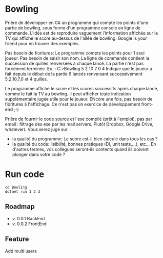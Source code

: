 # Bowling

Prière de développer en C# un programme qui compte les points d'une partie de bowling, sous forme d'un programme console en ligne de commande.
L'idée est de reproduire vaguement l'information affichée sur la TV qui affiche le score au-dessus de l'allée de bowling. Google is your friend pour en trouver des exemples.

Pas besoin de fioritures: Le programme compte les points pour 1 seul joueur. Pas besoin de saisir son nom.
La ligne de commande contient la succession de quilles renversées à chaque lancé. La partie n'est pas forcément terminée.
Ex. : C:\>Bowling 5 2 10 7 0 4
Indique que le joueur a fait depuis le début de la partie 6 lancés renversant successivement 5,2,10,7,0 et 4 quilles.

Le programme affiche le score et les scores successifs après chaque lancé, comme le fait la TV au bowling.
Il peut afficher toute indication supplémentaire jugée utile pour le joueur.
ENcore une fois, pas besoin de fioritures à l'affichage. Ce n'est pas un exercice de développement front-end ;-)

Prière de fournir le code source et l'exe compilé (prêt à l'emploi). pas par email : filtrage des exe par les mail servers. Plutôt Dropbox, Google Drive, whatever).
Vous serez jugé sur 
- la qualité du programme: Le score est-il bien calculé dans tous les cas ?
- la qualité du code: lisibilité, bonnes pratiques (DI, unit tests,...), etc...  En d'autres termes, vos collègues seront-ils contents quand ils doivent plonger dans votre code ?

# Run code

``` DOS  
cd Bowling 
dotnet run 1 2 3
```

## Roadmap 
- v. 0.0.1 BackEnd
- v. 0.0.2 FrontEnd

## Feature 
Add multi users 